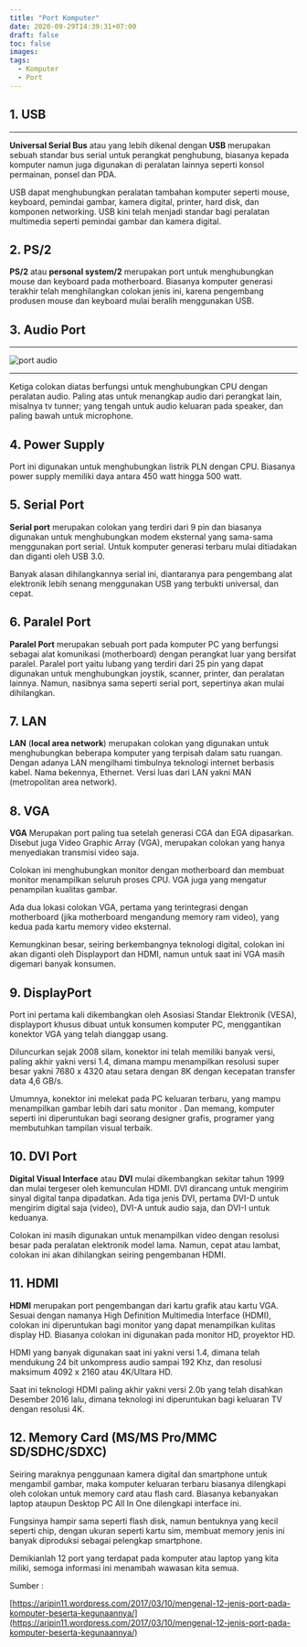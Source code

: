 ```yaml
---
title: "Port Komputer"
date: 2020-09-29T14:39:31+07:00
draft: false
toc: false
images:
tags: 
  - Komputer
  - Port
---
```


## 1. USB

---

**Universal Serial Bus** atau yang lebih dikenal dengan **USB** merupakan sebuah standar bus serial untuk perangkat penghubung, biasanya kepada komputer namun juga digunakan di peralatan lainnya seperti konsol permainan, ponsel dan PDA.

USB dapat menghubungkan peralatan tambahan komputer seperti mouse, keyboard, pemindai gambar, kamera digital, printer, hard disk, dan komponen networking. USB kini telah menjadi standar bagi peralatan multimedia seperti pemindai gambar dan kamera digital.

## 2. PS/2

**PS/2** atau **personal system/2** merupakan port untuk menghubungkan mouse dan keyboard pada motherboard. Biasanya komputer generasi terakhir telah menghilangkan colokan jenis ini, karena pengembang produsen mouse dan keyboard mulai beralih menggunakan USB.

## 3. Audio Port

---

![port audio](/picture/port_audio.jpg)

---

Ketiga colokan diatas berfungsi untuk menghubungkan CPU dengan peralatan audio. Paling atas untuk menangkap audio dari perangkat lain, misalnya tv tunner; yang tengah untuk audio keluaran pada speaker, dan paling bawah untuk microphone.

## 4. Power Supply

Port ini digunakan untuk menghubungkan listrik PLN dengan CPU. Biasanya power supply memiliki daya antara 450 watt hingga 500 watt.

## 5. Serial Port

**Serial port** merupakan colokan yang terdiri dari 9 pin dan biasanya digunakan untuk menghubungkan modem eksternal yang sama-sama menggunakan port serial. Untuk komputer generasi terbaru mulai ditiadakan dan diganti oleh USB 3.0.

Banyak alasan dihilangkannya serial ini, diantaranya para pengembang alat elektronik lebih senang menggunakan USB yang terbukti universal, dan cepat.

## 6. Paralel Port

**Paralel Port** merupakan sebuah port pada komputer PC yang berfungsi sebagai alat komunikasi (motherboard) dengan perangkat luar yang bersifat paralel. Paralel port yaitu lubang yang terdiri dari 25 pin yang dapat digunakan untuk menghubungkan joystik, scanner, printer, dan peralatan lainnya. Namun, nasibnya sama seperti serial port, sepertinya akan mulai dihilangkan.

## 7. LAN

**LAN** (**local area network**) merupakan colokan yang digunakan untuk menghubungkan beberapa komputer yang terpisah dalam satu ruangan. Dengan adanya LAN mengilhami timbulnya teknologi internet berbasis kabel. Nama bekennya, Ethernet. Versi luas dari LAN yakni MAN (metropolitan area network).

## 8. VGA

**VGA** Merupakan port paling tua setelah generasi CGA dan EGA dipasarkan. Disebut juga Video Graphic Array (VGA), merupakan colokan yang hanya menyediakan transmisi video saja.

Colokan ini menghubungkan monitor dengan motherboard dan membuat monitor menampilkan seluruh proses CPU. VGA juga yang mengatur penampilan kualitas gambar.

Ada dua lokasi colokan VGA, pertama yang terintegrasi dengan motherboard (jika motherboard mengandung memory ram video), yang kedua pada kartu memory video eksternal.

Kemungkinan besar, seiring berkembangnya teknologi digital, colokan ini akan diganti oleh Displayport dan HDMI, namun untuk saat ini VGA masih digemari banyak konsumen.

## 9. DisplayPort

Port ini pertama kali dikembangkan oleh Asosiasi Standar Elektronik (VESA), displayport khusus dibuat untuk konsumen komputer PC, menggantikan konektor VGA yang telah dianggap usang.

Diluncurkan sejak 2008 silam, konektor ini telah memiliki banyak versi, paling akhir yakni versi 1.4, dimana mampu menampilkan resolusi super besar yakni 7680 x 4320 atau setara dengan 8K dengan kecepatan transfer data 4,6 GB/s.

Umumnya, konektor ini melekat pada PC keluaran terbaru, yang mampu menampilkan gambar lebih dari satu monitor . Dan memang, komputer seperti ini diperuntukan bagi seorang designer grafis, programer yang membutuhkan tampilan visual terbaik.

## 10. DVI Port

**Digital Visual Interface** atau **DVI** mulai dikembangkan sekitar tahun 1999 dan mulai tergeser oleh kemunculan HDMI. DVI dirancang untuk mengirim sinyal digital tanpa dipadatkan.
Ada tiga jenis DVI, pertama DVI-D untuk mengirim digital saja (video), DVI-A untuk audio saja, dan DVI-I untuk keduanya.

Colokan ini masih digunakan untuk menampilkan video dengan resolusi besar pada peralatan elektronik model lama. Namun, cepat atau lambat, colokan ini akan dihilangkan seiring pengembanan HDMI.

## 11. HDMI

**HDMI** merupakan port pengembangan dari kartu grafik atau kartu VGA. Sesuai dengan namanya High Definition Multimedia Interface (HDMI), colokan ini diperuntukan bagi monitor yang dapat menampilkan kulitas display HD. Biasanya colokan ini digunakan pada monitor HD, proyektor HD.

HDMI yang banyak digunakan saat ini yakni versi 1.4, dimana telah mendukung 24 bit unkompress audio sampai 192 Khz, dan resolusi maksimum 4092 x 2160 atau 4K/Ultara HD.

Saat ini teknologi HDMI paling akhir yakni versi 2.0b yang telah disahkan Desember 2016 lalu, dimana teknologi ini diperuntukan bagi keluaran TV dengan resolusi 4K.

## 12. Memory Card (MS/MS Pro/MMC SD/SDHC/SDXC)

Seiring maraknya penggunaan kamera digital dan smartphone untuk mengambil gambar, maka komputer keluaran terbaru biasanya dilengkapi oleh colokan untuk memory card atau flash card. Biasanya kebanyakan laptop ataupun Desktop PC All In One dilengkapi interface ini.

Fungsinya hampir sama seperti flash disk, namun bentuknya yang kecil seperti chip, dengan ukuran seperti kartu sim, membuat memory jenis ini banyak diproduksi sebagai pelengkap smartphone.

Demikianlah 12 port yang terdapat pada komputer atau laptop yang kita miliki, semoga informasi ini menambah wawasan kita semua.

Sumber :

[https://aripin11.wordpress.com/2017/03/10/mengenal-12-jenis-port-pada-komputer-beserta-kegunaannya/](https://aripin11.wordpress.com/2017/03/10/mengenal-12-jenis-port-pada-komputer-beserta-kegunaannya/)
